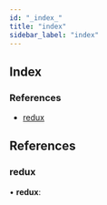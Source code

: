 ```yaml
---
id: "_index_"
title: "index"
sidebar_label: "index"
---
```


## Index

### References

* [redux](_index_.md#redux)

## References

###  redux

• **redux**:
